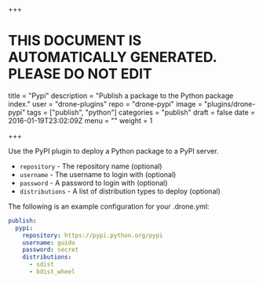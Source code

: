 +++

# THIS DOCUMENT IS AUTOMATICALLY GENERATED. PLEASE DO NOT EDIT

title = "Pypi"
description = "Publish a package to the Python package index."
user = "drone-plugins"
repo = "drone-pypi"
image = "plugins/drone-pypi"
tags = ["publish", "python"]
categories = "publish"
draft = false
date = 2016-01-19T23:02:09Z
menu = ""
weight = 1

+++

Use the PyPI plugin to deploy a Python package to a PyPI server.

* `repository` - The repository name (optional)
* `username` - The username to login with (optional)
* `password` - A password to login with (optional)
* `distributions` - A list of distribution types to deploy (optional)

The following is an example configuration for your .drone.yml:

```yaml
publish:
  pypi:
    repository: https://pypi.python.org/pypi
    username: guido
    password: secret
    distributions:
      - sdist
      - bdist_wheel
```

